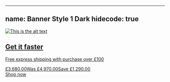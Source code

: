 
---
name: Banner Style 1 Dark
hidecode: true
---
<div class="live-text-banner live-text-banner--style-1 live-text-banner--dark"><a href="#">
    <picture data-js-require="app/blocks/picturefillResponsiveImage" class="js-require">
      <!--if IE 9video(style='display: none;')
      -->
      <source srcset="/assets/img/content/banners/live_text_banner_1_1680x400.jpg" media="(min-width: 1200px)"/>
      <source srcset="/assets/img/content/banners/live_text_banner_1_1680x400.jpg" media="(min-width: 992px)"/>
      <source srcset="/assets/img/content/banners/live_text_banner_1_1680x400.jpg" media="(min-width: 768px)"/>
      <source srcset="/assets/img/content/banners/live_text_banner_1_1680x400.jpg" media="(max-width: 767px)"/>
      <!--if IE 9--><img srcset="/assets/img/content/banners/live_text_banner_1_1680x400.jpg" alt="This is the alt text"/>
    </picture>
    <div class="container">
      <div class="row">
        <div class="col-lg-12 col-md-12 col-sm-12 col-xs-12">
          <div class="live-text-banner--wrapper">
            <div class="live-text-banner--text-block">
              <h2 class="banner-1">Get it faster</h2>
              <p class="subheading">Free express shipping with purchase over &pound;100</p>
              <div class="live-text-banner--banner-footer">
                <div class="subheading2">
                  <div class="pricing"><span class="price-now price-highlight"><span class="price-amount"><span class="price-currency">&pound;</span><span class="price-major">3,680</span><span class="price-minor">.00</span></span></span><span class="price-was"><span class="price-prefix">Was&nbsp;</span><span class="price-amount"><span class="price-currency">&pound;</span><span class="price-major">4,970</span><span class="price-minor">.00</span></span></span><span class="price-save"><span class="price-prefix">Save&nbsp;</span><span class="price-amount"><span class="price-currency">&pound;</span><span class="price-major">1,290</span><span class="price-minor">.00</span></span></span></div>
                </div><span class="link-box--banner-1">Shop now</span>
              </div>
            </div>
          </div>
        </div>
      </div>
    </div></a></div>
